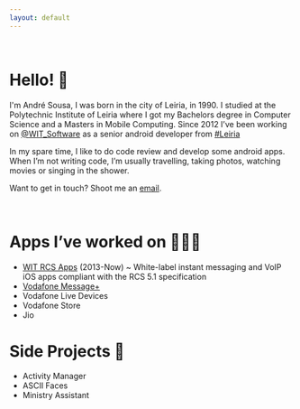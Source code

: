 ```yaml
---
layout: default
---
```


<br/>

# Hello! 👋

I'm André Sousa, I was born in the city of Leiria, in 1990. I studied at the Polytechnic Institute of Leiria where I got my Bachelors degree in Computer Science and a Masters in Mobile Computing. Since 2012 I’ve been working on [<span class="blue">@WIT_Software</span>](https://www.google.com/url?q=https%3A%2F%2Ftwitter.com%2FWIT_Software&sa=D&sntz=1&usg=AFQjCNGvrLh_7lGUHtOvTw5r1g4arrodRw) as a senior android developer from [<span class="blue">#Leiria</span>](https://www.google.com/maps/place/Leiria/)

In my spare time, I like to do code review and develop some android apps. 
When I’m not writing code, I’m usually travelling, taking photos, watching movies or singing in the shower.

Want to get in touch? Shoot me an [<span class="blue">email</span>](mailto:andrefrsousa@icloud.com).

<br/>

# Apps I’ve worked on 👨🏻‍💻

- [<span class="blue">WIT RCS Apps</span>](https://www.wit-software.com/products/rcs-suite/) (2013-Now) ~ White-label instant messaging and VoIP iOS apps compliant with the RCS 5.1 specification
- [<span class="blue">Vodafone Message+</span>](https://itunes.apple.com/ie/app/vodafone-message+/id833409201?mt=8)
- Vodafone Live Devices
- Vodafone Store
- Jio


# Side Projects 💪

- Activity Manager
- ASCII Faces
- Ministry Assistant

